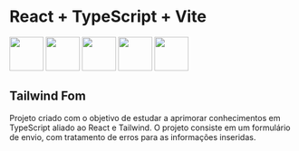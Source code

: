 # React + TypeScript + Vite

 <img src="https://cdn.jsdelivr.net/gh/devicons/devicon@latest/icons/javascript/javascript-original.svg" width="60px"/> <img src="https://cdn.jsdelivr.net/gh/devicons/devicon@latest/icons/react/react-original-wordmark.svg"  width="60px" />  <img src="https://cdn.jsdelivr.net/gh/devicons/devicon@latest/icons/typescript/typescript-original.svg" width="60px" /> <img src="https://cdn.jsdelivr.net/gh/devicons/devicon@latest/icons/tailwindcss/tailwindcss-original.svg" width="60px" /> <img src="https://cdn.jsdelivr.net/gh/devicons/devicon@latest/icons/vitejs/vitejs-original.svg" width="60px" />
                  
## Tailwind Fom

Projeto criado com o objetivo de estudar a aprimorar conhecimentos em TypeScript aliado ao React e Tailwind.
O projeto consiste em um formulário de envio, com tratamento de erros para as informações inseridas.
